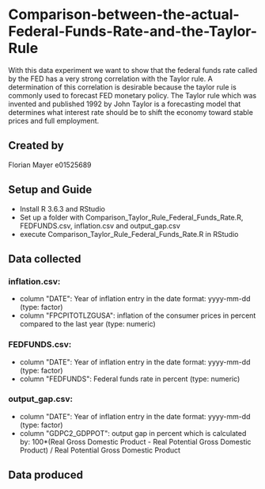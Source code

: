 # Comparison-between-the-actual-Federal-Funds-Rate-and-the-Taylor-Rule
With this data experiment we want to show that the federal funds rate called by the FED has a very strong correlation with the Taylor rule. A determination of this correlation is desirable because the taylor rule is commonly used to forecast FED monetary policy. The Taylor rule which was invented and published 1992 by John Taylor is a forecasting model that determines what interest rate should be to shift the economy toward stable prices and full employment.

## Created by
Florian Mayer e01525689

## Setup and Guide
* Install R 3.6.3 and RStudio
* Set up a folder with Comparison_Taylor_Rule_Federal_Funds_Rate.R, FEDFUNDS.csv, inflation.csv and output_gap.csv
* execute Comparison_Taylor_Rule_Federal_Funds_Rate.R in RStudio

## Data collected

### inflation.csv:
* column "DATE": Year of inflation entry in the date format: yyyy-mm-dd (type: factor)
* column "FPCPITOTLZGUSA": inflation of the consumer prices in percent compared to the last year (type: numeric)

### FEDFUNDS.csv:
* column "DATE": Year of inflation entry in the date format: yyyy-mm-dd (type: factor)
* column "FEDFUNDS": Federal funds rate in percent (type: numeric)

### output_gap.csv:
* column "DATE": Year of inflation entry in the date format: yyyy-mm-dd (type: factor)
* column "GDPC2_GDPPOT": output gap in percent which is calculated by: 100*(Real Gross Domestic Product - Real Potential Gross Domestic Product) / Real Potential Gross Domestic Product

## Data produced
